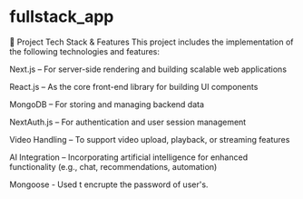 # fullstack_app

🚀 Project Tech Stack & Features
This project includes the implementation of the following technologies and features:

Next.js – For server-side rendering and building scalable web applications

React.js – As the core front-end library for building UI components

MongoDB – For storing and managing backend data

NextAuth.js – For authentication and user session management

Video Handling – To support video upload, playback, or streaming features

AI Integration – Incorporating artificial intelligence for enhanced functionality (e.g., chat, recommendations, automation)

Mongoose - Used t encrupte the password of user's.

